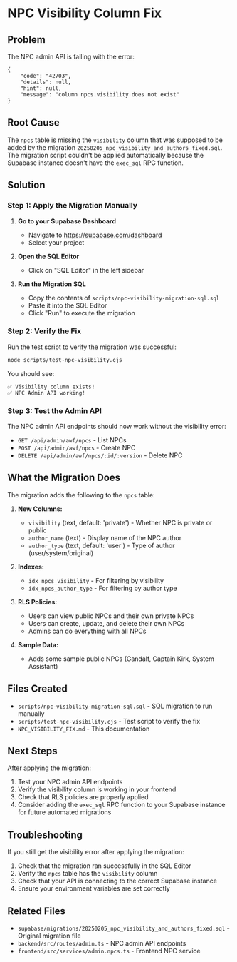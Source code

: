 # NPC Visibility Column Fix

## Problem
The NPC admin API is failing with the error:
```
{
    "code": "42703",
    "details": null,
    "hint": null,
    "message": "column npcs.visibility does not exist"
}
```

## Root Cause
The `npcs` table is missing the `visibility` column that was supposed to be added by the migration `20250205_npc_visibility_and_authors_fixed.sql`. The migration script couldn't be applied automatically because the Supabase instance doesn't have the `exec_sql` RPC function.

## Solution

### Step 1: Apply the Migration Manually

1. **Go to your Supabase Dashboard**
   - Navigate to https://supabase.com/dashboard
   - Select your project

2. **Open the SQL Editor**
   - Click on "SQL Editor" in the left sidebar

3. **Run the Migration SQL**
   - Copy the contents of `scripts/npc-visibility-migration-sql.sql`
   - Paste it into the SQL Editor
   - Click "Run" to execute the migration

### Step 2: Verify the Fix

Run the test script to verify the migration was successful:

```bash
node scripts/test-npc-visibility.cjs
```

You should see:
```
✅ Visibility column exists!
✅ NPC Admin API working!
```

### Step 3: Test the Admin API

The NPC admin API endpoints should now work without the visibility error:

- `GET /api/admin/awf/npcs` - List NPCs
- `POST /api/admin/awf/npcs` - Create NPC
- `DELETE /api/admin/awf/npcs/:id/:version` - Delete NPC

## What the Migration Does

The migration adds the following to the `npcs` table:

1. **New Columns:**
   - `visibility` (text, default: 'private') - Whether NPC is private or public
   - `author_name` (text) - Display name of the NPC author
   - `author_type` (text, default: 'user') - Type of author (user/system/original)

2. **Indexes:**
   - `idx_npcs_visibility` - For filtering by visibility
   - `idx_npcs_author_type` - For filtering by author type

3. **RLS Policies:**
   - Users can view public NPCs and their own private NPCs
   - Users can create, update, and delete their own NPCs
   - Admins can do everything with all NPCs

4. **Sample Data:**
   - Adds some sample public NPCs (Gandalf, Captain Kirk, System Assistant)

## Files Created

- `scripts/npc-visibility-migration-sql.sql` - SQL migration to run manually
- `scripts/test-npc-visibility.cjs` - Test script to verify the fix
- `NPC_VISIBILITY_FIX.md` - This documentation

## Next Steps

After applying the migration:

1. Test your NPC admin API endpoints
2. Verify the visibility column is working in your frontend
3. Check that RLS policies are properly applied
4. Consider adding the `exec_sql` RPC function to your Supabase instance for future automated migrations

## Troubleshooting

If you still get the visibility error after applying the migration:

1. Check that the migration ran successfully in the SQL Editor
2. Verify the `npcs` table has the `visibility` column
3. Check that your API is connecting to the correct Supabase instance
4. Ensure your environment variables are set correctly

## Related Files

- `supabase/migrations/20250205_npc_visibility_and_authors_fixed.sql` - Original migration file
- `backend/src/routes/admin.ts` - NPC admin API endpoints
- `frontend/src/services/admin.npcs.ts` - Frontend NPC service
